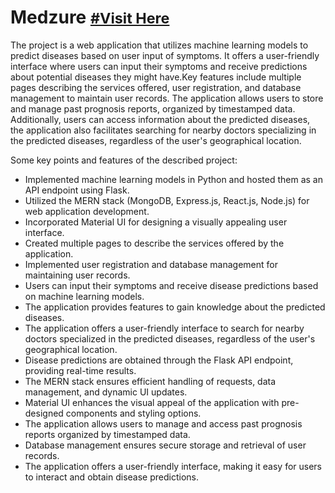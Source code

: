 # Medzure <small>[#Visit Here](https://python-disease-frontend.vercel.app/)</small>
The project is a web application that utilizes machine learning models to predict diseases based on user input of symptoms. It offers a user-friendly interface where users can input their symptoms and receive predictions about potential diseases they might have.Key features include multiple pages describing the services offered, user registration, and database management to maintain user records. The application allows users to store and manage past prognosis reports, organized by timestamped data. Additionally, users can access information about the predicted diseases, the application also facilitates searching for nearby doctors specializing in the predicted diseases, regardless of the user's geographical location.
 
 Some key points and features of the described project:

  - Implemented machine learning models in Python and hosted them as an API endpoint using Flask.
  - Utilized the MERN stack (MongoDB, Express.js, React.js, Node.js) for web application development.
  - Incorporated Material UI for designing a visually appealing user interface.
  - Created multiple pages to describe the services offered by the application.
  - Implemented user registration and database management for maintaining user records.
  - Users can input their symptoms and receive disease predictions based on machine learning models.
  - The application provides features to gain knowledge about the predicted diseases.
  - The application offers a user-friendly interface to search for nearby doctors specialized in the predicted diseases, regardless of the user's geographical location.
  - Disease predictions are obtained through the Flask API endpoint, providing real-time results.
  - The MERN stack ensures efficient handling of requests, data management, and dynamic UI updates.
  - Material UI enhances the visual appeal of the application with pre-designed components and styling options.
  - The application allows users to manage and access past prognosis reports organized by timestamped data.
  - Database management ensures secure storage and retrieval of user records.
  - The application offers a user-friendly interface, making it easy for users to interact and obtain disease predictions.
 
